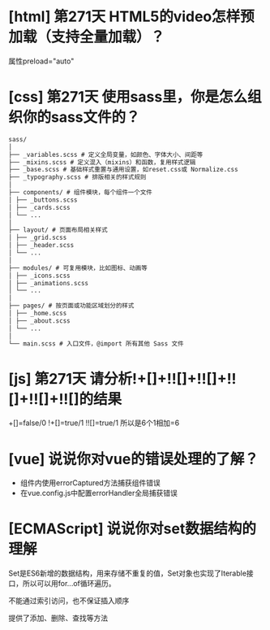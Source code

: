 # [html] 第271天 HTML5的video怎样预加载（支持全量加载）？

属性preload="auto"

# [css] 第271天 使用sass里，你是怎么组织你的sass文件的？

```markdown
sass/
│
├── _variables.scss # 定义全局变量，如颜色、字体大小、间距等
├── _mixins.scss # 定义混入（mixins）和函数，复用样式逻辑
├── _base.scss # 基础样式重置与通用设置，如reset.css或 Normalize.css
├── _typography.scss # 排版相关的样式规则
│
├── components/ # 组件模块，每个组件一个文件
│ ├── _buttons.scss
│ ├── _cards.scss
│ └── ...
│
├── layout/ # 页面布局相关样式
│ ├── _grid.scss
│ ├── _header.scss
│ └── ...
│
├── modules/ # 可复用模块，比如图标、动画等
│ ├── _icons.scss
│ ├── _animations.scss
│ └── ...
│
├── pages/ # 按页面或功能区域划分的样式
│ ├── _home.scss
│ ├── _about.scss
│ └── ...
│
└── main.scss # 入口文件，@import 所有其他 Sass 文件

```

# [js] 第271天 请分析!+[]+!![]+!![]+!![]+!![]+!![]的结果

+[]=false/0 !+[]=true/1
!![]=true/1
所以是6个1相加=6

# [vue] 说说你对vue的错误处理的了解？

- 组件内使用errorCaptured方法捕获组件错误
- 在vue.config.js中配置errorHandler全局捕获错误

# [ECMAScript] 说说你对set数据结构的理解

Set是ES6新增的数据结构，用来存储不重复的值，Set对象也实现了Iterable接口，所以可以用for...of循环遍历。

不能通过索引访问，也不保证插入顺序

提供了添加、删除、查找等方法

